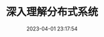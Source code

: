 ---
pageComponent:
  name: Catalogue
  data:
    key: 10.深入理解分布式系统
title: 深入理解分布式系统
date: 2023-04-01 23:17:54
permalink: /深入理解分布式系统/
sidebar: true
article: false
comment: false
editLink: false
---